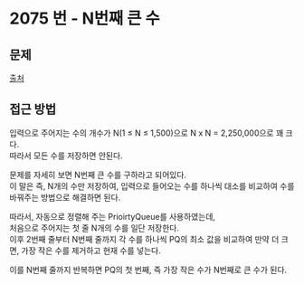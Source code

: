 # 2075 번 - N번째 큰 수

## 문제

[출처](https://www.acmicpc.net/problem/2075)

## 접근 방법

입력으로 주어지는 수의 개수가 N(1 ≤ N ≤ 1,500)으로 N x N = 2,250,000으로 꽤 크다.  
따라서 모든 수를 저장하면 안된다.

문제를 자세히 보면 N번째 큰 수를 구하라고 되어있다.  
이 말은 즉, N개의 수만 저장하여, 입력으로 들어오는 수를 하나씩 대소를 비교하여 수를 바꿔주는 방법으로 해결하면 된다.

따라서, 자동으로 정렬해 주는 PrioirtyQueue를 사용하였는데,  
처음으로 주어지는 첫 줄 N개의 수를 일단 저장한다.  
이후 2번째 줄부터 N번째 줄까지 각 수를 하나씩 PQ의 최소 값을 비교하여 만약 더 크면, 가장 작은 수를 제거하고 현재 수를 넣는다.

이를 N번째 줄까지 반복하면 PQ의 첫 번째, 즉 가장 작은 수가 N번째로 큰 수가 된다.
